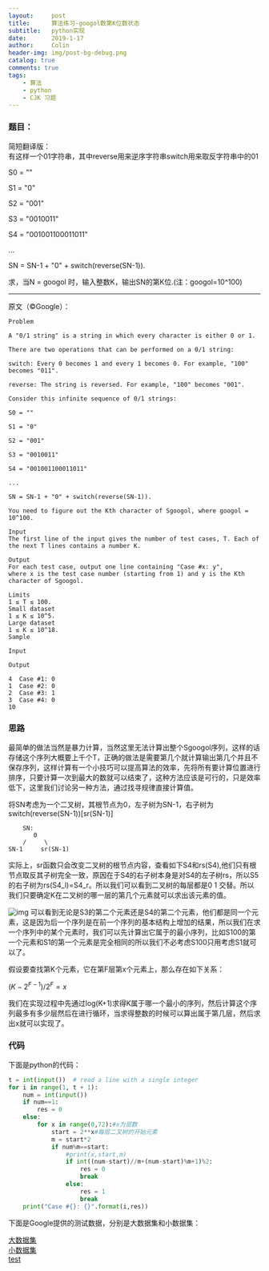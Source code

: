 ```yaml
---
layout:     post
title:      算法练习-googol数第K位数状态
subtitle:   python实现
date:       2019-1-17
author:     Colin
header-img: img/post-bg-debug.png
catalog: true
comments: true
tags:
    - 算法
    - python
    - CJK 习题
---
```

### 题目：

简短翻译版：  
有这样一个01字符串，其中reverse用来逆序字符串switch用来取反字符串中的01

S0 = ""

S1 = "0"

S2 = "001"

S3 = "0010011"

S4 = "001001100011011"

...

SN = SN-1 + "0" + switch(reverse(SN-1)).

求，当N = googol 时，输入整数K，输出SN的第K位.(注：googol=10^100)

___________
原文（©Google）：  

    Problem  

    A "0/1 string" is a string in which every character is either 0 or 1.

    There are two operations that can be performed on a 0/1 string:  

    switch: Every 0 becomes 1 and every 1 becomes 0. For example, "100" becomes "011".

    reverse: The string is reversed. For example, "100" becomes "001".
    
    Consider this infinite sequence of 0/1 strings:

    S0 = ""

    S1 = "0"

    S2 = "001"

    S3 = "0010011"

    S4 = "001001100011011"

    ...

    SN = SN-1 + "0" + switch(reverse(SN-1)).

    You need to figure out the Kth character of Sgoogol, where googol = 10^100.

    Input
    The first line of the input gives the number of test cases, T. Each of the next T lines contains a number K.

    Output
    For each test case, output one line containing "Case #x: y", 
    where x is the test case number (starting from 1) and y is the Kth character of Sgoogol.

    Limits
    1 ≤ T ≤ 100.
    Small dataset
    1 ≤ K ≤ 10^5.
    Large dataset
    1 ≤ K ≤ 10^18.
    Sample

    Input 

    Output 

    4  Case #1: 0
    1  Case #2: 0
    2  Case #3: 1
    3  Case #4: 0
    10

### 思路

最简单的做法当然是暴力计算，当然这里无法计算出整个Sgoogol序列，这样的话存储这个序列大概要上千个T，正确的做法是需要第几个就计算输出第几个并且不保存序列，这样计算有一个小技巧可以提高算法的效率，先将所有要计算位置进行排序，只要计算一次到最大的数就可以结束了，这种方法应该是可行的，只是效率低下，这里我们讨论另一种方法，通过找寻规律直接计算值。


将SN考虑为一个二叉树，其根节点为0，左子树为SN-1，右子树为switch(reverse(SN-1))[sr(SN-1)]
         
        SN:
           0
        /     \
    SN-1     sr(SN-1)  

实际上，sr函数只会改变二叉树的根节点内容，查看如下S4和rs(S4),他们只有根节点取反其子树完全一致，原因在于S4的右子树本身是对S4的左子树rs，所以S5的右子树为rs(S4_l)=S4_r。所以我们可以看到二叉树的每层都是0 1 交替。所以我们只要确定K在二叉树的哪一层的第几个元素就可以求出该元素的值。

![img](..\..\..\..\img\article\1.png)         <!--因为网页的二级域名是根据日期生成的所以必须把文件夹退回到顶级域名-->
可以看到无论是S3的第二个元素还是S4的第二个元素，他们都是同一个元素，这是因为后一个序列是在前一个序列的基本结构上增加的结果，所以我们在求一个序列中的某个元素时，我们可以先计算出它属于的最小序列，比如S100的第一个元素和S1的第一个元素是完全相同的所以我们不必考虑S100只用考虑S1就可以了。

假设要查找第K个元素，它在第F层第x个元素上，那么存在如下关系：

$(K-2^{F-1})/2^F = x$

我们在实现过程中先通过log(K+1)求得K属于哪一个最小的序列，然后计算这个序列最多有多少层然后在进行循环，当求得整数的时候可以算出属于第几层，然后求出x就可以实现了。

### 代码
下面是python的代码：

```python
t = int(input())  # read a line with a single integer
for i in range(1, t + 1):
    num = int(input())
    if num==1:
        res = 0
    else:
        for x in range(0,72):#x为层数
            start = 2**x#每层二叉树的开始元素
            m = start*2
            if num%m==start:
                #print(x,start,m)
                if int((num-start)//m+(num-start)%m+1)%2:
                    res = 0
                    break
                else:
                    res = 1
                    break
    print("Case #{}: {}".format(i,res))
```
下面是Google提供的测试数据，分别是大数据集和小数据集：

[大数据集](https://github.com/ColinJLZhang/ColinJLZhang.github.io/blob/master/files/B-large-practice.in)    
[小数据集](https://github.com/ColinJLZhang/ColinJLZhang.github.io/blob/master/files/B-large-practice.in)    
[test](file://..\..\..\..\files\B-small-practice.in)

